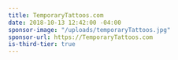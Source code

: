 ```yaml
---
title: TemporaryTattoos.com
date: 2018-10-13 12:42:00 -04:00
sponsor-image: "/uploads/temporaryTattoos.jpg"
sponsor-url: https://TemporaryTattoos.com
is-third-tier: true
---
```

